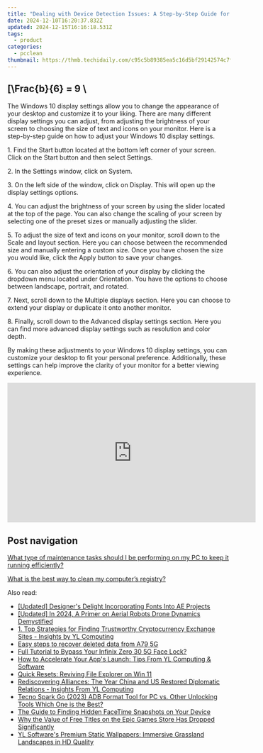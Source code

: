 ```yaml
---
title: "Dealing with Device Detection Issues: A Step-by-Step Guide for Missing Peripherals on Computers – Expert Advice From YL Solutions"
date: 2024-12-10T16:20:37.832Z
updated: 2024-12-15T16:16:18.531Z
tags:
  - product
categories:
  - pcclean
thumbnail: https://thmb.techidaily.com/c95c5b89385ea5c16d5bf29142574c7f6fa915aba69d6f94485f47171ff348f2.jpg
---
```


## \[\Frac{b}{6} = 9 \

The Windows 10 display settings allow you to change the appearance of your desktop and customize it to your liking. There are many different display settings you can adjust, from adjusting the brightness of your screen to choosing the size of text and icons on your monitor. Here is a step-by-step guide on how to adjust your Windows 10 display settings. 

1\. Find the Start button located at the bottom left corner of your screen. Click on the Start button and then select Settings.

2\. In the Settings window, click on System.

3\. On the left side of the window, click on Display. This will open up the display settings options. 

4\. You can adjust the brightness of your screen by using the slider located at the top of the page. You can also change the scaling of your screen by selecting one of the preset sizes or manually adjusting the slider.

5\. To adjust the size of text and icons on your monitor, scroll down to the Scale and layout section. Here you can choose between the recommended size and manually entering a custom size. Once you have chosen the size you would like, click the Apply button to save your changes.

6\. You can also adjust the orientation of your display by clicking the dropdown menu located under Orientation. You have the options to choose between landscape, portrait, and rotated.

7\. Next, scroll down to the Multiple displays section. Here you can choose to extend your display or duplicate it onto another monitor.

8\. Finally, scroll down to the Advanced display settings section. Here you can find more advanced display settings such as resolution and color depth. 

By making these adjustments to your Windows 10 display settings, you can customize your desktop to fit your personal preference. Additionally, these settings can help improve the clarity of your monitor for a better viewing experience.

<!-- affiliate ads begin -->
<iframe width="560" height="315" src="https://www.youtube.com/embed/djPqRkskaBo?si=O6FEI-KVW0HwN417" title="YouTube video player" frameborder="0" allow="accelerometer; autoplay; clipboard-write; encrypted-media; gyroscope; picture-in-picture; web-share" referrerpolicy="strict-origin-when-cross-origin" allowfullscreen></iframe>
<!-- affiliate ads end -->

## Post navigation

[What type of maintenance tasks should I be performing on my PC to keep it running efficiently?](https://tools.techidaily.com/pcclean/products/)

[What is the best way to clean my computer’s registry?](https://tools.techidaily.com/pcclean/products/)

<ins class="adsbygoogle"
     style="display:block"
     data-ad-format="autorelaxed"
     data-ad-client="ca-pub-7571918770474297"
     data-ad-slot="1223367746"></ins>

<ins class="adsbygoogle"
     style="display:block"
     data-ad-client="ca-pub-7571918770474297"
     data-ad-slot="8358498916"
     data-ad-format="auto"
     data-full-width-responsive="true"></ins>

<span class="atpl-alsoreadstyle">Also read:</span>
<div><ul>
<li><a href="https://vp-tips.techidaily.com/updated-designers-delight-incorporating-fonts-into-ae-projects/"><u>[Updated] Designer's Delight Incorporating Fonts Into AE Projects</u></a></li>
<li><a href="https://fox-cloud.techidaily.com/updated-in-2024-a-primer-on-aerial-robots-drone-dynamics-demystified/"><u>[Updated] In 2024, A Primer on Aerial Robots Drone Dynamics Demystified</u></a></li>
<li><a href="https://discover-awesome.techidaily.com/1-top-strategies-for-finding-trustworthy-cryptocurrency-exchange-sites-insights-by-yl-computing/"><u>1. Top Strategies for Finding Trustworthy Cryptocurrency Exchange Sites - Insights by YL Computing</u></a></li>
<li><a href="https://phone-solutions.techidaily.com/easy-steps-to-recover-deleted-data-from-a79-5g-by-fonelab-android-recover-data/"><u>Easy steps to recover deleted data from A79 5G</u></a></li>
<li><a href="https://unlock-android.techidaily.com/full-tutorial-to-bypass-your-infinix-zero-30-5g-face-lock-by-drfone-android/"><u>Full Tutorial to Bypass Your Infinix Zero 30 5G Face Lock?</u></a></li>
<li><a href="https://discover-awesome.techidaily.com/how-to-accelerate-your-apps-launch-tips-from-yl-computing-and-software/"><u>How to Accelerate Your App's Launch: Tips From YL Computing & Software</u></a></li>
<li><a href="https://win11-tips.techidaily.com/quick-resets-reviving-file-explorer-on-win-11/"><u>Quick Resets: Reviving File Explorer on Win 11</u></a></li>
<li><a href="https://discover-awesome.techidaily.com/rediscovering-alliances-the-year-china-and-us-restored-diplomatic-relations-insights-from-yl-computing/"><u>Rediscovering Alliances: The Year China and US Restored Diplomatic Relations - Insights From YL Computing</u></a></li>
<li><a href="https://bypass-frp.techidaily.com/tecno-spark-go-2023-adb-format-tool-for-pc-vs-other-unlocking-tools-which-one-is-the-best-by-drfone-android/"><u>Tecno Spark Go (2023) ADB Format Tool for PC vs. Other Unlocking Tools Which One is the Best?</u></a></li>
<li><a href="https://fox-that.techidaily.com/the-guide-to-finding-hidden-facetime-snapshots-on-your-device/"><u>The Guide to Finding Hidden FaceTime Snapshots on Your Device</u></a></li>
<li><a href="https://buynow-marvelous.techidaily.com/why-the-value-of-free-titles-on-the-epic-games-store-has-dropped-significantly/"><u>Why the Value of Free Titles on the Epic Games Store Has Dropped Significantly</u></a></li>
<li><a href="https://discover-awesome.techidaily.com/yl-softwares-premium-static-wallpapers-immersive-grassland-landscapes-in-hd-quality/"><u>YL Software's Premium Static Wallpapers: Immersive Grassland Landscapes in HD Quality</u></a></li>
</ul></div>

